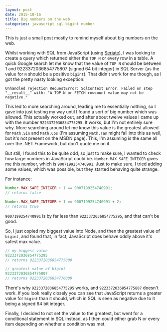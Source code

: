 ```yaml
---
layout: post
date: 2015-10-16
title: Big numbers on the web
categories: javascript sql bigint number
---
```


This is just a small post mostly to remind myself about big numbers on the web.

<!--more-->

Whilst working with SQL from JavaScript (using [Seriate](link)), I was looking to create a query which returned either the `TOP N` or every row in a table. A quick Google search let me know that the value of `TOP N` should be between 1 and 9223372036854775807 (signed 64 bit integer) in SQL Server (as the value for `N` should be a positive `bigint`). That didn't work for me though, as I got the pretty nasty looking exception:

```
Unhandled rejection RequestError: SqlContext Error. Failed on step "__result__" with: "A TOP N or FETCH rowcount value may not be negative."
```

This led to more searching around, leading me to essentially nothing, so I gave into just testing my way until I found a sort of big number which was allowed. This actually worked out, and after about twelve values I came up with the number `9223372036854775295`. It works, but I'm not entirely sure why. More searching around let me know this value is the greatest allowed for `Math.Sin` and `Math.Cos` (I'm assuming `Math.Tan` might fall into this as well, but it's not present on the MSDN page). This, I'm assuming is the same all over the .NET Framework, but don't quote me on it.

But still, I found this to be quite odd, so just to make sure, I wanted to check how large numbers in JavaScript could be. `Number.MAX_SAFE_INTEGER` gives me this number, which is `9007199254740991`. Just to make sure, I tried adding some values, which was possible, but they started behaving quite strange.

For instance:

```javascript
Number.MAX_SAFE_INTEGER + 1 == 9007199254740991;
// returns false

Number.MAX_SAFE_INTEGER + 1 == 9007199254740991 + 2;
// returns true
```

`9007199254740991` is by far less than `9223372036854775295`, and that can't be good.

So, I just copied my biggest value into Node, and then the greatest value of `bigint`, and found that, in fact, JavaScript does behave oddly above it's safest max value.

```javascript
// my biggest value
9223372036854775295
// returns 9223372036854775000

// greatest value of bigint
9223372036854775807
// returns 9223372036854776000
```

There's why `9223372036854775295` works, and `9223372036854775807` doesn't work. If you look really closely you can see that JavaScript returns a greater value for `bigint` than it should, which in SQL is seen as negative due to it being a signed 64 bit integer.

Finally, I decided to not set the value to the greatest, but went for a conditional statement in SQL instead, as I then could either grab N or every item depending on whether a condition was met.